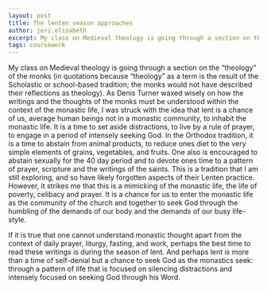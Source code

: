 ```yaml
---
layout: post
title: The lenten season approaches
author: jeri.elizabeth
excerpt: My class on Medieval theology is going through a section on the "theology" of the monks (in quotations because "theology" as a term is the result of the Scholastic or school-based tradition; the monks would not have described their reflections as theology). As Denis Turner waxed wisely on how the writings and the thoughts of the monks must be understood within the context of the monastic life, I was struck with the idea that lent is a chance of us, average human beings not in a monastic community, to inhabit the monastic life. It is a time to set aside distractions, to live by a rule of prayer, to engage in a period of intensely seeking God.
tags: coursework
---
```

My class on Medieval theology is going through a section on the &#8220;theology&#8221; of the monks (in quotations because &#8220;theology&#8221; as a term is the result of the Scholastic or school-based tradition; the monks would not have described their reflections as theology). As Denis Turner waxed wisely on how the writings and the thoughts of the monks must be understood within the context of the monastic life, I was struck with the idea that lent is a chance of us, average human beings not in a monastic community, to inhabit the monastic life. It is a time to set aside distractions, to live by a rule of prayer, to engage in a period of intensely seeking God. In the Orthodox tradition, it is a time to abstain from animal products, to reduce ones diet to the very simple elements of grains, vegetables, and fruits. One also is encouraged to abstain sexually for the 40 day period and to devote ones time to a pattern of prayer, scripture and the writings of the saints. This is a tradition that I am still exploring, and so have likely forgotten aspects of their Lenten practice. However, it strikes me that this is a mimicking of the monastic life, the life of poverty, celibacy and prayer. It is a chance for us to enter the monastic life as the community of the church and together to seek God through the humbling of the demands of our body and the demands of our busy life-style.

If it is true that one cannot understand monastic thought apart from the context of daily prayer, liturgy, fasting, and work, perhaps the best time to read these writings is during the season of lent. And perhaps lent is more than a time of self-denial but a chance to seek God as the monastics seek: through a pattern of life that is focused on silencing distractions and intensely focused on seeking God through his Word.
